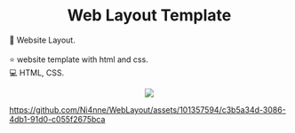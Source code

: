 <h1 align="center"> Web Layout Template </h1>

:pushpin: Website Layout. <br>   
:star: website template with html and css. <br> 
:computer:  HTML, CSS. <br> 

<p align="center"><img src="https://img.shields.io/badge/STATUS-TERMINADO-green"></p>

https://github.com/Ni4nne/WebLayout/assets/101357594/c3b5a34d-3086-4db1-91d0-c055f2675bca


